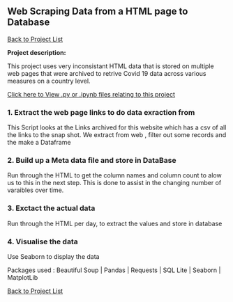 ## Web Scraping Data from a HTML page to Database 

[Back to Project List](http://emilevdheyde.github.io/)

**Project description:** 

This project uses very inconsistant HTML data that is stored on multiple web pages that were archived to retrive Covid 19 data across various measures on a country level.

[Click here to View .py or .ipynb files relating to this project](http://github.com/EmileVdHeyde/My-Python-Projects/tree/master/1.Covid%20Data%20Web%20Scraping)

### 1. Extract the web page links to do data exraction from 

This Script looks at the Links archived for this website which has a csv of all the links to the snap shot.
We extract from web , filter out some records and the make a Dataframe

### 2. Build up a Meta data file and store in DataBase

Run through the HTML to get the column names and column count to alow us to this in the next step.
This is done to assist in the changing number of varaibles over time.

### 3. Exctact the actual data 

Run through the HTML per day, to extract the values and store in database 

### 4. Visualise the data 

Use Seaborn to display the data 


Packages used :
Beautiful Soup | Pandas | Requests | SQL Lite | Seaborn | MatplotLib

[Back to Project List](http://emilevdheyde.github.io/)
